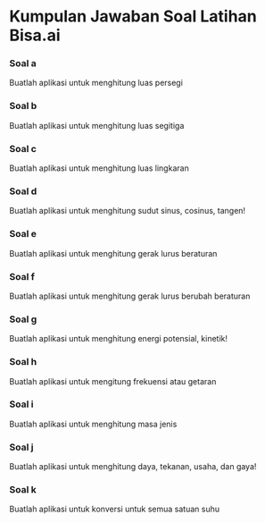 # Kumpulan Jawaban Soal Latihan Bisa.ai

### Soal a

Buatlah aplikasi untuk menghitung luas persegi

### Soal b

Buatlah aplikasi untuk menghitung luas segitiga

### Soal c

Buatlah aplikasi untuk menghitung luas lingkaran

### Soal d

Buatlah aplikasi untuk menghitung sudut sinus, cosinus, tangen!

### Soal e

Buatlah aplikasi untuk menghitung gerak lurus beraturan

### Soal f

Buatlah aplikasi untuk menghitung gerak lurus berubah beraturan

### Soal g

Buatlah aplikasi untuk menghitung energi potensial, kinetik!

### Soal h

Buatlah aplikasi untuk mengitung frekuensi atau getaran

### Soal i

Buatlah aplikasi untuk menghitung masa jenis

### Soal j

Buatlah aplikasi untuk menghitung daya, tekanan, usaha, dan gaya!

### Soal k

Buatlah aplikasi untuk konversi untuk semua satuan suhu
